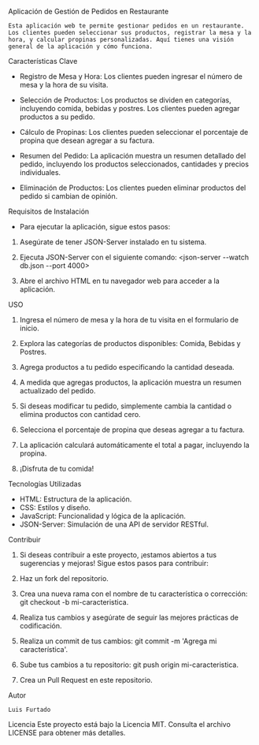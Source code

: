 Aplicación de Gestión de Pedidos en Restaurante

    Esta aplicación web te permite gestionar pedidos en un restaurante. Los clientes pueden seleccionar sus productos, registrar la mesa y la hora, y calcular propinas personalizadas. Aquí tienes una visión general de la aplicación y cómo funciona.


Características Clave

- Registro de Mesa y Hora: Los clientes pueden ingresar el número de mesa y la hora de su visita.

- Selección de Productos: Los productos se dividen en categorías, incluyendo comida, bebidas y postres. Los clientes pueden agregar productos a su pedido.

- Cálculo de Propinas: Los clientes pueden seleccionar el porcentaje de propina que desean agregar a su factura.

- Resumen del Pedido: La aplicación muestra un resumen detallado del pedido, incluyendo los productos seleccionados, cantidades y precios individuales.

- Eliminación de Productos: Los clientes pueden eliminar productos del pedido si cambian de opinión.


Requisitos de Instalación

- Para ejecutar la aplicación, sigue estos pasos:

1. Asegúrate de tener JSON-Server instalado en tu sistema.

2. Ejecuta JSON-Server con el siguiente comando:
    <json-server --watch db.json --port 4000>

3. Abre el archivo HTML en tu navegador web para acceder a la aplicación.



USO

1. Ingresa el número de mesa y la hora de tu visita en el formulario de inicio.

2. Explora las categorías de productos disponibles: Comida, Bebidas y Postres.

3. Agrega productos a tu pedido especificando la cantidad deseada.

4. A medida que agregas productos, la aplicación muestra un resumen actualizado del pedido.

5. Si deseas modificar tu pedido, simplemente cambia la cantidad o elimina productos con cantidad cero.

6. Selecciona el porcentaje de propina que deseas agregar a tu factura.

7. La aplicación calculará automáticamente el total a pagar, incluyendo la propina.

8. ¡Disfruta de tu comida!



Tecnologías Utilizadas
- HTML: Estructura de la aplicación.
- CSS: Estilos y diseño.
- JavaScript: Funcionalidad y lógica de la aplicación.
- JSON-Server: Simulación de una API de servidor RESTful.



Contribuir

1. Si deseas contribuir a este proyecto, ¡estamos abiertos a tus sugerencias y mejoras! Sigue estos pasos para contribuir:

2. Haz un fork del repositorio.

3. Crea una nueva rama con el nombre de tu característica o corrección: git checkout -b mi-caracteristica.

4. Realiza tus cambios y asegúrate de seguir las mejores prácticas de codificación.

5. Realiza un commit de tus cambios: git commit -m 'Agrega mi característica'.

6. Sube tus cambios a tu repositorio: git push origin mi-caracteristica.

7. Crea un Pull Request en este repositorio.



Autor

    Luis Furtado


Licencia
    Este proyecto está bajo la Licencia MIT. Consulta el archivo LICENSE para obtener más detalles.

